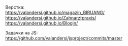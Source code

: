 Верстка: <br/>
https://valandersi.github.io/magazin_BIRUANG/ <br/>
https://valandersi.github.io/Zahnarztpraxis/ <br/>
https://valandersi.github.io/Blogin/ <br/>


Задачки на JS: <br/>
https://github.com/valandersi/jsproject/commits/master <br/>
